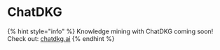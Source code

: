 # ChatDKG

{% hint style="info" %}
Knowledge mining with ChatDKG coming soon! Check out: [chatdkg.ai](https://chatdkg.ai/)
{% endhint %}
